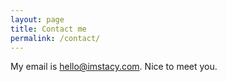 ```yaml
---
layout: page
title: Contact me
permalink: /contact/
---
```


My email is hello@imstacy.com. Nice to meet you.